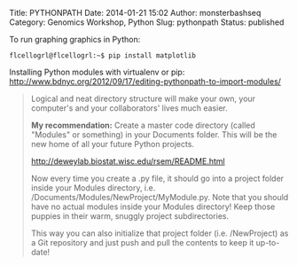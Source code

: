 Title: PYTHONPATH
Date: 2014-01-21 15:02
Author: monsterbashseq
Category: Genomics Workshop, Python
Slug: pythonpath
Status: published

To run graphing graphics in Python:

    flcellogrl@flcellogrl:~$ pip install matplotlib

Installing Python modules with virtualenv or pip:  
http://www.bdnyc.org/2012/09/17/editing-pythonpath-to-import-modules/

> Logical and neat directory structure will make your own, your
> computer's and your collaborators' lives much easier.
>
> **My recommendation:** Create a master code directory (called
> "Modules" or something) in your Documents folder. This will be the new
> home of all your future Python projects.
>
> http://deweylab.biostat.wisc.edu/rsem/README.html
>
> Now every time you create a .py file, it should go into a project
> folder inside your Modules directory, i.e.
> /Documents/Modules/NewProject/MyModule.py. Note that you should have
> no actual modules inside your Modules directory! Keep those puppies in
> their warm, snuggly project subdirectories.
>
> This way you can also initialize that project folder (i.e.
> /NewProject) as a Git repository and just push and pull the contents
> to keep it up-to-date!
